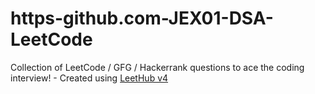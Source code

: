 # https-github.com-JEX01-DSA-LeetCode
Collection of LeetCode / GFG / Hackerrank questions to ace the coding interview! - Created using [LeetHub v4](https://github.com/gaulghost)
